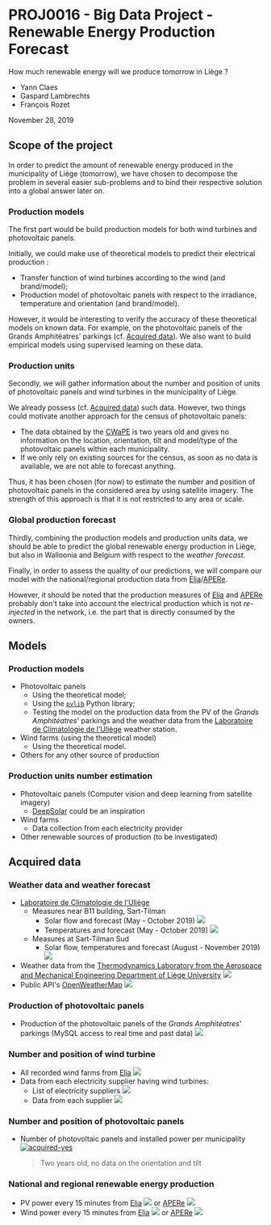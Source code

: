 # PROJ0016 - Big Data Project - Renewable Energy Production Forecast

How much renewable energy will we produce tomorrow in Liège ?

- Yann Claes
- Gaspard Lambrechts
- François Rozet

November 28, 2019

## Scope of the project

In order to predict the amount of renewable energy produced in the municipality of Liège (tomorrow), we have chosen to decompose the problem in several easier sub-problems and to bind their respective solution into a global answer later on.

### Production models

The first part would be build production models for both wind turbines and photovoltaic panels.

Initially, we could make use of theoretical models to predict their electrical production :

- Transfer function of wind turbines according to the wind (and brand/model);
- Production model of photovoltaic panels with respect to the irradiance, temperature and orientation (and brand/model).

However, it would be interesting to verify the accuracy of these theoretical models on known data. For example, on the photovoltaic panels of the Grands Amphitéatres’ parkings (cf. [Acquired data](#Acquired-data)). We also want to build empirical models using supervised learning on these data.

### Production units

Secondly, we will gather information about the number and position of units of photovoltaic panels and wind turbines in the municipality of Liège.

We already possess (cf. [Acquired data](#Acquired-data)) such data. However, two things could motivate another approach for the census of photovoltaic panels:

- The data obtained by the [CWaPE][CWaPE] is two years old and gives no information on the location, orientation, tilt and model/type of the photovoltaic panels within each municipality.
- If we only rely on existing sources for the census, as soon as no data is available, we are not able to forecast anything.

Thus, it has been chosen (for now) to estimate the number and position of photovoltaic panels in the considered area by using satellite imagery. The strength of this approach is that it is not restricted to any area or scale.

### Global production forecast

Thirdly, combining the production models and production units data, we should be able to predict the global renewable energy production in Liège, but also in Walloonia and Belgium with respect to the *weather forecast*.

Finally, in order to assess the quality of our predictions, we will compare our model with the national/regional production data from [Elia][Elia]/[APERe][APERe].

However, it should be noted that the production measures of [Elia][Elia] and [APERe][APERe] probably don't take into account the electrical production which is not *re-injected* in the network, i.e. the part that is directly consumed by the owners.

## Models

### Production models

- Photovoltaic panels
    - Using the theoretical model;
    - Using the [`pvlib`][pvlib] Python library;
    - Testing the model on the production data from the PV of the *Grands Amphitéatres*' parkings and the weather data from the [Laboratoire de Climatologie de l'Uliège][Climato] weather station.
- Wind farms (using the theoretical model)
    - Using the theoretical model.
- Others for any other source of production

### Production units number estimation

- Photovoltaic panels (Computer vision and deep learning from satellite imagery)
    - [DeepSolar][DeepSolar] could be an inspiration
- Wind farms 
    - Data collection from each electricity provider
- Other renewable sources of production (to be investigated)

## Acquired data

[acquired-no]: https://img.shields.io/badge/Acquired-No-Red.svg
[acquired-yes]: https://img.shields.io/badge/Acquired-Yes-Green.svg
[acquired-asked]: https://img.shields.io/badge/Acquired-Asked-Orange.svg

### Weather data and weather forecast

- [Laboratoire de Climatologie de l'Uliège][Climato]
    - Measures near B11 building, Sart-Tilman
        - Solar flow and forecast (May - October 2019) ![][acquired-yes]
        -  Temperatures and forecast (May - October 2019) ![][acquired-yes]
    - Measures at Sart-Tilman Sud
        - Solar flow, temperatures and forecast (August - November 2019) ![][acquired-yes]
- Weather data from the [Thermodynamics Laboratory from the Aerospace and Mechanical Engineering Department of Liège University][Thermo]  ![][acquired-yes]
- Public API's [OpenWeatherMap][OpenWeatherMap] ![][acquired-no]

### Production of photovoltaic panels

- Production of the photovoltaic panels of the *Grands Amphitéatres*' parkings (MySQL access to real time and past data) ![][acquired-yes]

### Number and position of wind turbine

- All recorded wind farms from [Elia][Elia] ![][acquired-yes]
- Data from each electricity supplier having wind turbines:
    - List of electricity suppliers ![][acquired-yes]
    - Data from each supplier ![][acquired-no]

### Number and position of photovoltaic panels

- Number of photovoltaic panels and installed power per municipality [![acquired-yes]](https://www.cwape.be/docs/?doc=1529)
    
    > Two years old, no data on the orientation and tilt 

### National and regional renewable energy production

- PV power every 15 minutes from [Elia][Elia] ![][acquired-asked] or [APERe][APERe] ![][acquired-asked]
- Wind power every 15 minutes from [Elia][Elia] ![][acquired-asked] or [APERe][APERe] ![][acquired-asked] 

[Elia]: https://www.elia.be/
[APERe]: http://www.apere.org/
[CWaPE]: https://www.cwape.be/
[Climato]: http://climato.be/cms/index.php?climato=releves-meteorologique-au-sart-tilman
[Thermo]: http://www.labothap.ulg.ac.be/cmsms/
[OpenWeatherMap]: https://openweathermap.org/
[DeepSolar]: https://github.com/wangzhecheng/DeepSolar
[pvlib]: https://github.com/pvlib/pvlib-python
